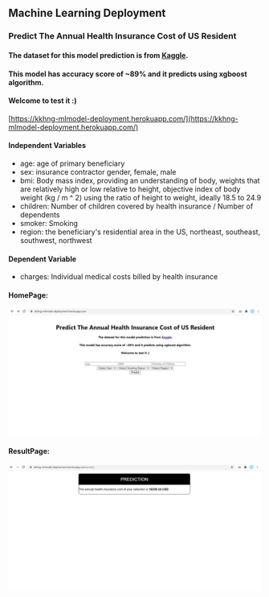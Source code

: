 ## Machine Learning Deployment 

### Predict The Annual Health Insurance Cost of US Resident
#### The dataset for this model prediction is from [Kaggle](https://www.kaggle.com/mirichoi0218/insurance).
#### This model has accuracy score of ~89% and it predicts using xgboost algorithm.
#### Welcome to test it :)
[https://kkhng-mlmodel-deployment.herokuapp.com/](https://kkhng-mlmodel-deployment.herokuapp.com/)

#### Independent Variables
- age: age of primary beneficiary
- sex: insurance contractor gender, female, male
- bmi: Body mass index, providing an understanding of body, weights that are relatively high or low relative to height, objective index of body weight (kg / m ^ 2) using the ratio of height to weight, ideally 18.5 to 24.9
- children: Number of children covered by health insurance / Number of dependents
- smoker: Smoking
- region: the beneficiary's residential area in the US, northeast, southeast, southwest, northwest

#### Dependent Variable
- charges: Individual medical costs billed by health insurance

#### HomePage: 
![alt text](./img/PredictHome.jpg)

#### ResultPage:
![alt text](./img/PredictResult.jpg)
